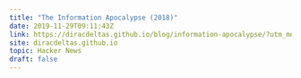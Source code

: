 ```yaml
---
title: "The Information Apocalypse (2018)"
date: 2019-11-29T09:11:43Z
link: https://diracdeltas.github.io/blog/information-apocalypse/?utm_medium=RSS&utm_source=hune
site: diracdeltas.github.io
topic: Hacker News
draft: false
---
```

